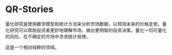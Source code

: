 # QR-Stories

量化研究是使用数学模型和统计方法来分析市场数据，以预测未来的价格走势。量化研究可以帮助投资者更好地理解市场，做出更明智的投资决策。量化一切可量化的风险，在不确定的市场中寻求统计规律。

这是一个相对纯粹的领域。